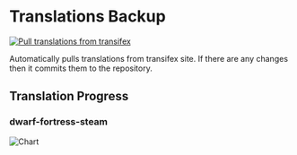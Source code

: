 # Translations Backup

[![Pull translations from transifex](https://github.com/dfint/translations-backup/actions/workflows/pull-translations.yml/badge.svg)](https://github.com/dfint/translations-backup/actions/workflows/pull-translations.yml)

Automatically pulls translations from transifex site. If there are any changes then it commits them to the repository.

## Translation Progress

### dwarf-fortress-steam

![Chart](https://quickchart.io/chart/render/sf-20c487c6-c8ce-4713-8f66-4e5d66444528)
<!--
### dwarf-fortress

![Chart](https://quickchart.io/chart/render/sf-338d5b1a-d616-472d-b249-d7f42a2a1cae)
-->